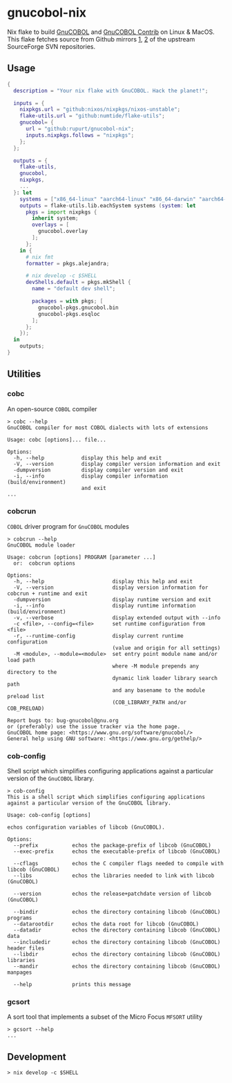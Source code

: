 # gnucobol-nix

Nix flake to build [GnuCOBOL](https://sourceforge.net/p/gnucobol/code/HEAD/tree) and [GnuCOBOL Contrib](https://sourceforge.net/p/gnucobol/contrib/HEAD/tree)
on Linux & MacOS. This flake fetches source from Github mirrors [1](https://github.com/rupurt/GnuCOBOL), [2](https://github.com/rupurt/GnuCOBOL-Contrib)
of the upstream SourceForge SVN repositories.

## Usage

```nix
{
  description = "Your nix flake with GnuCOBOL. Hack the planet!";

  inputs = {
    nixpkgs.url = "github:nixos/nixpkgs/nixos-unstable";
    flake-utils.url = "github:numtide/flake-utils";
    gnucobol= {
      url = "github:rupurt/gnucobol-nix";
      inputs.nixpkgs.follows = "nixpkgs";
    };
  };

  outputs = {
    flake-utils,
    gnucobol,
    nixpkgs,
    ...
  }: let
    systems = ["x86_64-linux" "aarch64-linux" "x86_64-darwin" "aarch64-darwin"];
    outputs = flake-utils.lib.eachSystem systems (system: let
      pkgs = import nixpkgs {
        inherit system;
        overlays = [
          gnucobol.overlay
        ];
      };
    in {
      # nix fmt
      formatter = pkgs.alejandra;

      # nix develop -c $SHELL
      devShells.default = pkgs.mkShell {
        name = "default dev shell";

        packages = with pkgs; [
          gnucobol-pkgs.gnucobol.bin
          gnucobol-pkgs.esqloc
        ];
      };
    });
  in
    outputs;
}
```

## Utilities

### cobc

An open-source `COBOL` compiler

```shell
> cobc --help
GnuCOBOL compiler for most COBOL dialects with lots of extensions

Usage: cobc [options]... file...

Options:
  -h, --help            display this help and exit
  -V, --version         display compiler version information and exit
  -dumpversion          display compiler version and exit
  -i, --info            display compiler information (build/environment)
                        and exit
...
```

### cobcrun

`COBOL` driver program for `GnuCOBOL` modules

```shell
> cobcrun --help
GnuCOBOL module loader

Usage: cobcrun [options] PROGRAM [parameter ...]
  or:  cobcrun options

Options:
  -h, --help                      display this help and exit
  -V, --version                   display version information for cobcrun + runtime and exit
  -dumpversion                    display runtime version and exit
  -i, --info                      display runtime information (build/environment)
  -v, --verbose                   display extended output with --info
  -c <file>, --config=<file>      set runtime configuration from <file>
  -r, --runtime-config            display current runtime configuration
                                  (value and origin for all settings)
  -M <module>, --module=<module>  set entry point module name and/or load path
                                  where -M module prepends any directory to the
                                  dynamic link loader library search path
                                  and any basename to the module preload list
                                  (COB_LIBRARY_PATH and/or COB_PRELOAD)

Report bugs to: bug-gnucobol@gnu.org
or (preferably) use the issue tracker via the home page.
GnuCOBOL home page: <https://www.gnu.org/software/gnucobol/>
General help using GNU software: <https://www.gnu.org/gethelp/>
```

### cob-config

Shell script which simplifies configuring applications against a particular version
of the `GnuCOBOL` library.

```shell
> cob-config
This is a shell script which simplifies configuring applications
against a particular version of the GnuCOBOL library.

Usage: cob-config [options]

echos configuration variables of libcob (GnuCOBOL).

Options:
  --prefix           echos the package-prefix of libcob (GnuCOBOL)
  --exec-prefix      echos the executable-prefix of libcob (GnuCOBOL)

  --cflags           echos the C compiler flags needed to compile with libcob (GnuCOBOL)
  --libs             echos the libraries needed to link with libcob (GnuCOBOL)

  --version          echos the release+patchdate version of libcob (GnuCOBOL)

  --bindir           echos the directory containing libcob (GnuCOBOL) programs
  --datarootdir      echos the data root for libcob (GnuCOBOL)
  --datadir          echos the directory containing libcob (GnuCOBOL) data
  --includedir       echos the directory containing libcob (GnuCOBOL) header files
  --libdir           echos the directory containing libcob (GnuCOBOL) libraries
  --mandir           echos the directory containing libcob (GnuCOBOL) manpages

  --help             prints this message
```

### gcsort

A sort tool that implements a subset of the Micro Focus `MFSORT` utility

```shell
> gcsort --help
...
```

## Development

```shell
> nix develop -c $SHELL
```
